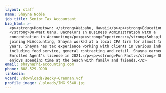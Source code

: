 ```yaml
---
layout: staff
name: Shayna Noble
job_title: Senior Tax Accountant
bio_html: >-
  <p><strong>Hometown: </strong>Waipahu, Hawaii</p><p><strong>Education:
  </strong>UH-West Oahu, Bachelors in Business Administration with a
  concentration in Accounting</p><p><strong>Experience:</strong>&nbsp;Prior to
  joining HiAccounting, Shayna worked at a local CPA firm for almost twelve
  years. Shayna has tax experience working with clients in various industries
  including food service, general contracting and retail. Shayna earned her
  Enrolled Agent's license in 2021.</p><p><strong>Fun Fact:</strong> Shayna
  enjoys spending time at the beach with family and friends.</p>
email: shayna@hi-accounting.com
phone: 808-529-9990
linkedin:
vcard: /downloads/Becky-Grennan.vcf
profile_image: /uploads/IMG_9548.jpg
---
```



